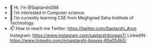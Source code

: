 - 👋 Hi, I’m @Saptarshi088
- 👀 I’m interested in Computer science.
- 🌱 I’m currently learning CSE from Meghgnad Saha Institute of Technology.
- 📫 How to reach me Twitter: https://twitter.com/Saptarshi_Arun
                    Instagram: https://www.instagram.com/saptarshibiswas7/
                    LinkedIN: https://www.linkedin.com/in/saptarshi-biswas-65a054b5/

<!---
Saptarshi088/Saptarshi088 is a ✨ special ✨ repository because its `README.md` (this file) appears on your GitHub profile.
You can click the Preview link to take a look at your changes.
--->
